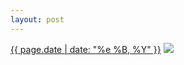 ```yaml
---
layout: post
---
```


<p>
  <time><a href="/102">{{ page.date | date: "%e %B, %Y" }}</a></time>
  <a href="/102"><img src="{{ site.assets_url }}/102-320.jpg" srcset="{{ site.assets_url }}/102-640.jpg 640w, {{ site.assets_url }}/102-480.jpg 480w, {{ site.assets_url }}/102-320.jpg 320w, {{ site.assets_url }}/102-160.jpg 160w" sizes="(min-width: 700px) 50vw, calc(100vw - 2rem)" /></a>
</p>

